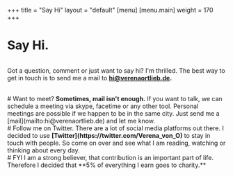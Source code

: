 +++
title = "Say Hi"
layout = "default"
[menu]
    [menu.main]
        weight = 170
+++

<h1 id="title-my-blog">Say Hi.</h1>


<!-- # Want to say hi? 
 --><img class="img-text" src="/img/snail-mail.jpg" alt="">

Got a question, comment or just want to say hi? I'm thrilled. The best way to get in touch is to send me a mail to **[hi@verenaortlieb.de](mailto:hi@verenaortlieb.de).**

<br/> 
# Want to meet? 
<strong>Sometimes, mail isn't enough.</strong> If you want to talk, we can schedule a meeting via skype, facetime or any other tool. Personal meetings are possible if we happen to be in the same city. Just send me a [mail](mailto:hi@verenaortlieb.de) and let me know.  

<br/> 
# Follow me on Twitter. 
There are a lot of social media platforms out there. I decided to use <strong>[Twitter](https://twitter.com/Verena_von_O)</strong> to stay in touch with people. So come on over and see what I am reading, watching or thinking about every day. 

<br/>
# FYI 
I am a strong believer, that contribution is an important part of life. Therefore I decided that **5% of everything I earn goes to charity.** 